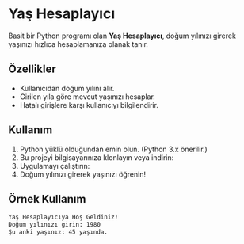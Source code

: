 # Yaş Hesaplayıcı

Basit bir Python programı olan **Yaş Hesaplayıcı**, doğum yılınızı girerek yaşınızı hızlıca hesaplamanıza olanak tanır.

## Özellikler
- Kullanıcıdan doğum yılını alır.
- Girilen yıla göre mevcut yaşınızı hesaplar.
- Hatalı girişlere karşı kullanıcıyı bilgilendirir.

## Kullanım

1. Python yüklü olduğundan emin olun. (Python 3.x önerilir.)
2. Bu projeyi bilgisayarınıza klonlayın veya indirin:
3. Uygulamayı çalıştırın:
4. Doğum yılınızı girerek yaşınızı öğrenin!
## Örnek Kullanım
```bash
Yaş Hesaplayıcıya Hoş Geldiniz!
Doğum yılınızı girin: 1980
Şu anki yaşınız: 45 yaşında.
